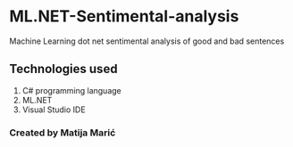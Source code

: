 # ML.NET-Sentimental-analysis
Machine Learning dot net sentimental analysis of good and bad sentences

## Technologies used

1. C# programming language
2. ML.NET
3. Visual Studio IDE

### Created by Matija Marić
